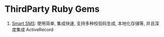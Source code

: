 ThirdParty Ruby Gems
====================

1. [Smart SMS](https://github.com/lyfeyaj/smart_sms): 使用简单, 集成快速, 支持多种校验码生成, 本地化存储等, 并且深度集成 ActiveRecord
